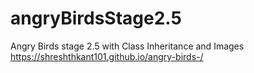 # angryBirdsStage2.5
Angry Birds stage 2.5 with Class Inheritance and Images
https://shreshthkant101.github.io/angry-birds-/
